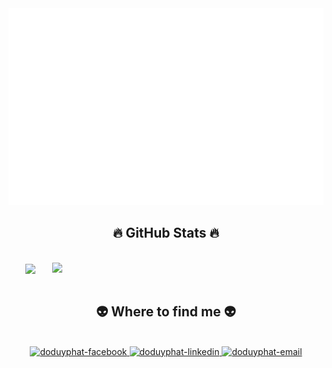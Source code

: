 <!-- ### Hi there 👋 -->

<!--
**doduyphat910/doduyphat910** is a ✨ _special_ ✨ repository because its `README.md` (this file) appears on your GitHub profile.

Here are some ideas to get you started:

- 🔭 I’m currently working on ...
- 🌱 I’m currently learning ...
- 👯 I’m looking to collaborate on ...
- 🤔 I’m looking for help with ...
- 💬 Ask me about ...
- 📫 How to reach me: ...
- 😄 Pronouns: ...
- ⚡ Fun fact: ...
-->

<a href="#" target="_blank">
  <img src="svg/doduyphat910.svg" width="1000" alt="doduyphat910-official" />
</a>

<!-- <h2 align="center">🛠 Technologies and Tools 🛠</h2>
<br>
https://simpleicons.org/
<span><img src="https://img.shields.io/badge/JavaScript-282C34?logo=javascript&logoColor=F7DF1E" alt="JavaScript logo" title="JavaScript" height="25" /></span>
&nbsp;
<span><img src="https://img.shields.io/badge/Go-282C34?logo=go&logoColor=#00ADD8" alt="Golang logo" title="Golang" height="25" /></span>
&nbsp;
<span><img src="https://img.shields.io/badge/Node.js-282C34?logo=node.js&logoColor=00F200" alt="Node.js logo" title="Node.js" height="25" /></span>
&nbsp; -->

<br>
<h2 align="center">🔥 GitHub Stats 🔥</h2>
<!-- https://github.com/anuraghazra/github-readme-stats -->
<br>
<div align=center>
  <a href="#" title="doduyphat910">
    <img width="315" align="center" src="https://github-readme-stats.vercel.app/api/top-langs/?username=doduyphat910&hide=c%23,powershell,Mathematica,Ruby,Objective-C,Objective-C%2b%2b,Cuda&title_color=61dafb&text_color=ffffff&icon_color=61dafb&bg_color=20232a&langs_count=8&layout=compact&border_color=61dafb&hide_border=true&count_private=true" />
  </a>
  <a href="#" title="doduyphat910">
    <img align="right" width="434" src="https://github-readme-stats.vercel.app/api?username=doduyphat910&show_icons=true&theme=react&border_color=61dafb&hide_border=true&count_private=true&include_all_commits=true&include_orgs=true" />
  </a>
</div>

<br>
<h2 align="center">👽 Where to find me 👽</h2>
<br>
<!-- https://icons8.com -->
<div align="center">
  <a href="https://www.facebook.com/doduyphat" target="blank">
    <img src="https://img.icons8.com/bubbles/100/000000/facebook-new.png" alt="doduyphat-facebook" />
  </a>
  <a href="https://www.linkedin.com/in/doduyphat/" target="blank">
    <img src="https://img.icons8.com/bubbles/100/000000/linkedin.png" alt="doduyphat-linkedin" />
  </a>
  <a href="mailto:doduyphat910@gmail.com" target="top">
    <img src="https://img.icons8.com/bubbles/100/000000/apple-mail.png" alt="doduyphat-email" />
  </a>
</div>
